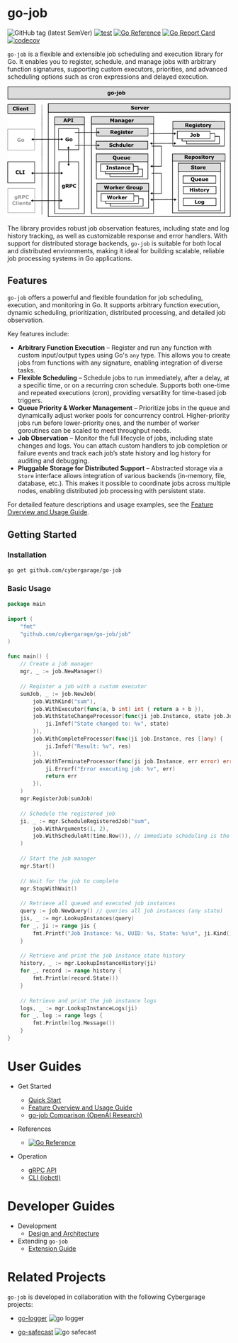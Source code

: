 # go-job

![GitHub tag (latest SemVer)](https://img.shields.io/github/v/tag/cybergarage/go-job)
[![test](https://github.com/cybergarage/go-job/actions/workflows/make.yml/badge.svg)](https://github.com/cybergarage/go-job/actions/workflows/make.yml)
[![Go Reference](https://pkg.go.dev/badge/github.com/cybergarage/go-job.svg)](https://pkg.go.dev/github.com/cybergarage/go-job)
 [![Go Report Card](https://img.shields.io/badge/go%20report-A%2B-brightgreen)](https://goreportcard.com/report/github.com/cybergarage/go-job) 
[![codecov](https://codecov.io/gh/cybergarage/go-job/graph/badge.svg?token=NVG8DWJX3Y)](https://codecov.io/gh/cybergarage/go-job)

`go-job` is a flexible and extensible job scheduling and execution library for Go. It enables you to register, schedule, and manage jobs with arbitrary function signatures, supporting custom executors, priorities, and advanced scheduling options such as cron expressions and delayed execution.

![](doc/img/job-framework.png)

 The library provides robust job observation features, including state and log history tracking, as well as customizable response and error handlers. With support for distributed storage backends, `go-job` is suitable for both local and distributed environments, making it ideal for building scalable, reliable job processing systems in Go applications.

## Features

`go-job` offers a powerful and flexible foundation for job scheduling, execution, and monitoring in Go. It supports arbitrary function execution, dynamic scheduling, prioritization, distributed processing, and detailed job observation.

Key features include:

* **Arbitrary Function Execution** – Register and run any function with custom input/output types using Go's `any` type. This allows you to create jobs from functions with any signature, enabling integration of diverse tasks.
* **Flexible Scheduling** – Schedule jobs to run immediately, after a delay, at a specific time, or on a recurring cron schedule. Supports both one-time and repeated executions (cron), providing versatility for time-based job triggers.
* **Queue Priority & Worker Management** – Prioritize jobs in the queue and dynamically adjust worker pools for concurrency control. Higher-priority jobs run before lower-priority ones, and the number of worker goroutines can be scaled to meet throughput needs.
* **Job Observation** – Monitor the full lifecycle of jobs, including state changes and logs. You can attach custom handlers to job completion or failure events and track each job’s state history and log history for auditing and debugging.
* **Pluggable Storage for Distributed Support** – Abstracted storage via a `Store` interface allows integration of various backends (in-memory, file, database, etc.). This makes it possible to coordinate jobs across multiple nodes, enabling distributed job processing with persistent state.

For detailed feature descriptions and usage examples, see the [Feature Overview and Usage Guide](doc/overview.md).

## Getting Started

### Installation

```sh
go get github.com/cybergarage/go-job
```

### Basic Usage

```go
package main

import (
    "fmt"
    "github.com/cybergarage/go-job/job"
)

func main() {
	// Create a job manager
	mgr, _ := job.NewManager()

	// Register a job with a custom executor
	sumJob, _ := job.NewJob(
		job.WithKind("sum"),
		job.WithExecutor(func(a, b int) int { return a + b }),
		job.WithStateChangeProcessor(func(ji job.Instance, state job.JobState) {
			ji.Infof("State changed to: %v", state)
		}),
		job.WithCompleteProcessor(func(ji job.Instance, res []any) {
			ji.Infof("Result: %v", res)
		}),
		job.WithTerminateProcessor(func(ji job.Instance, err error) error {
			ji.Errorf("Error executing job: %v", err)
			return err
		}),
	)
	mgr.RegisterJob(sumJob)

	// Schedule the registered job
	ji, _ := mgr.ScheduleRegisteredJob("sum",
		job.WithArguments(1, 2),
		job.WithScheduleAt(time.Now()), // immediate scheduling is the default, so this option is redundant
	)

	// Start the job manager
	mgr.Start()

	// Wait for the job to complete
	mgr.StopWithWait()

	// Retrieve all queued and executed job instances
	query := job.NewQuery() // queries all job instances (any state)
	jis, _ := mgr.LookupInstances(query)
	for _, ji := range jis {
		fmt.Printf("Job Instance: %s, UUID: %s, State: %s\n", ji.Kind(), ji.UUID(), ji.State())
	}

	// Retrieve and print the job instance state history
	history, _ := mgr.LookupInstanceHistory(ji)
	for _, record := range history {
		fmt.Println(record.State())
	}

	// Retrieve and print the job instance logs
	logs, _ := mgr.LookupInstanceLogs(ji)
	for _, log := range logs {
		fmt.Println(log.Message())
	}
}
```

# User Guides

- Get Started
  - [Quick Start](doc/quick-start.md)
  - [Feature Overview and Usage Guide](doc/overview.md)
  - [go-job Comparison (OpenAI Research)](doc/design-comparison.md)

- References
  - [![Go Reference](https://pkg.go.dev/badge/github.com/cybergarage/go-job.svg)](https://pkg.go.dev/github.com/cybergarage/go-job)
- Operation
  - [gRPC API](doc/grpc-api.md)
  - [CLI (jobctl)](doc/cmd/cli/jobctl.md)

# Developer Guides

- Development
  - [Design and Architecture](doc/design.md)
- Extending `go-job`
  - [Extension Guide ](doc/extension-guide.md)

# Related Projects

`go-job` is developed in collaboration with the following Cybergarage projects:

- [go-logger](https://github.com/cybergarage/go-logger) ![go logger](https://img.shields.io/github/v/tag/cybergarage/go-logger)

- [go-safecast](https://github.com/cybergarage/go-safecast) ![go safecast](https://img.shields.io/github/v/tag/cybergarage/go-safecast)
